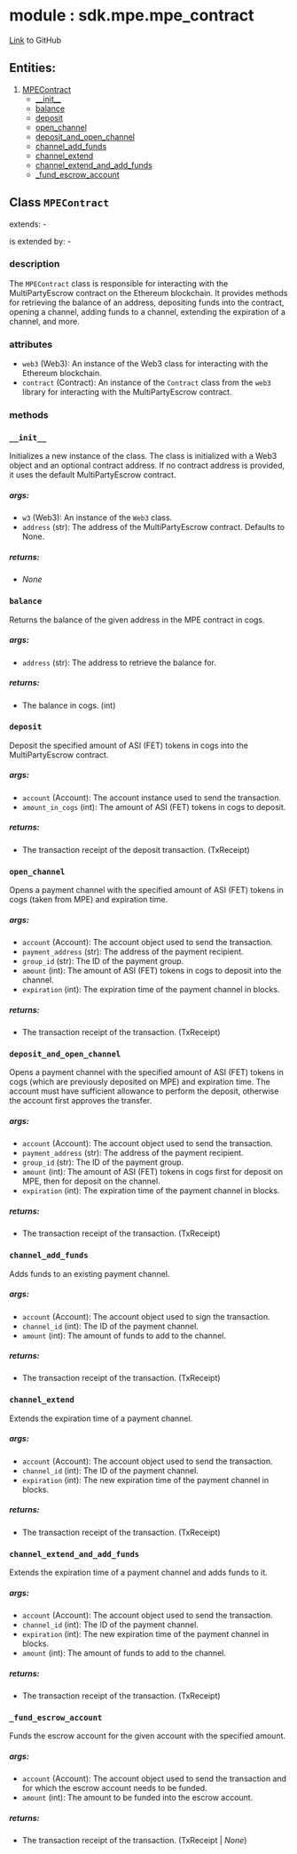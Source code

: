 
# module : sdk.mpe.mpe_contract

[Link](https://github.com/singnet/snet-sdk-python/blob/master/snet/sdk/mpe/mpe_contract.py) to GitHub

## Entities:
1. [MPEContract](#class-mpecontract)
   - [\_\_init\_\_](#init)
   - [balance](#balance)
   - [deposit](#deposit)
   - [open_channel](#open-channel)
   - [deposit_and_open_channel](#deposit-and-open-channel)
   - [channel_add_funds](#channel-add-funds)
   - [channel_extend](#channel-extend)
   - [channel_extend_and_add_funds](#channel-extend-and-add-funds)
   - [_fund_escrow_account](#fund-escrow-account)

## Class `MPEContract`

extends: -

is extended by: -

### description

The `MPEContract` class is responsible for interacting with the MultiPartyEscrow 
contract on the Ethereum blockchain. It provides methods for retrieving the balance of an address, depositing 
funds into the contract, opening a channel, adding funds to a channel, extending the expiration of a channel, and more.

### attributes

- `web3` (Web3): An instance of the Web3 class for interacting with the Ethereum blockchain.
- `contract` (Contract): An instance of the `Contract` class from the `web3` library for interacting 
with the MultiPartyEscrow contract.

### methods

### `__init__`

Initializes a new instance of the class. The class is initialized with a Web3 object and an optional contract address. 
If no contract address is provided, it uses the default MultiPartyEscrow contract.

##### args:

- `w3` (Web3): An instance of the `Web3` class.
- `address` (str): The address of the MultiPartyEscrow contract. Defaults to None.

##### returns:

- _None_

### `balance`

Returns the balance of the given address in the MPE contract in cogs.

##### args:

- `address` (str): The address to retrieve the balance for.

##### returns:

- The balance in cogs. (int)

### `deposit`

Deposit the specified amount of ASI (FET) tokens in cogs into the MultiPartyEscrow contract.

##### args:

- `account` (Account): The account instance used to send the transaction.
- `amount_in_cogs` (int): The amount of ASI (FET) tokens in cogs to deposit.


##### returns:

- The transaction receipt of the deposit transaction. (TxReceipt)

### `open_channel`

Opens a payment channel with the specified amount of ASI (FET) tokens in cogs (taken from MPE) and expiration time.

##### args:

- `account` (Account): The account object used to send the transaction.
- `payment_address` (str): The address of the payment recipient.
- `group_id` (str): The ID of the payment group.
- `amount` (int): The amount of ASI (FET) tokens in cogs to deposit into the channel.
- `expiration` (int): The expiration time of the payment channel in blocks.

##### returns:

- The transaction receipt of the transaction. (TxReceipt)

### `deposit_and_open_channel`

Opens a payment channel with the specified amount of ASI (FET) tokens in cogs (which are previously deposited on MPE) 
and expiration time. The account must have sufficient allowance to perform the deposit, otherwise the account 
first approves the transfer.

##### args:

- `account` (Account): The account object used to send the transaction.
- `payment_address` (str): The address of the payment recipient.
- `group_id` (str): The ID of the payment group.
- `amount` (int): The amount of ASI (FET) tokens in cogs first for deposit on MPE, then for deposit on the channel.
- `expiration` (int): The expiration time of the payment channel in blocks.

##### returns:

- The transaction receipt of the transaction. (TxReceipt)

### `channel_add_funds`

Adds funds to an existing payment channel.

##### args:

- `account` (Account): The account object used to sign the transaction.
- `channel_id` (int): The ID of the payment channel.
- `amount` (int): The amount of funds to add to the channel.

##### returns:

- The transaction receipt of the transaction. (TxReceipt)

### `channel_extend`

Extends the expiration time of a payment channel.

##### args:

- `account` (Account): The account object used to send the transaction.
- `channel_id` (int): The ID of the payment channel.
- `expiration` (int): The new expiration time of the payment channel in blocks.

##### returns:

- The transaction receipt of the transaction. (TxReceipt)

### `channel_extend_and_add_funds`

Extends the expiration time of a payment channel and adds funds to it.

##### args:

- `account` (Account): The account object used to send the transaction.
- `channel_id` (int): The ID of the payment channel.
- `expiration` (int): The new expiration time of the payment channel in blocks.
- `amount` (int): The amount of funds to add to the channel.

##### returns:

- The transaction receipt of the transaction. (TxReceipt)

### `_fund_escrow_account`

Funds the escrow account for the given account with the specified amount.

##### args:

- `account` (Account): The account object used to send the transaction and for which 
the escrow account needs to be funded.
- `amount` (int): The amount to be funded into the escrow account.

##### returns:

- The transaction receipt of the transaction. (TxReceipt | _None_)

